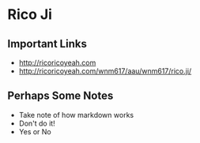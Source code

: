# Rico Ji

## Important Links

- http://ricoricoyeah.com
- http://ricoricoyeah.com/wnm617/aau/wnm617/rico.ji/

## Perhaps Some Notes

- Take note of how markdown works
- Don't do it! 
- Yes or No
